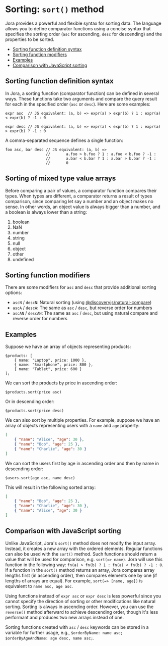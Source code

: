 # Sorting: `sort()` method

Jora provides a powerful and flexible syntax for sorting data. The language allows you to define comparator functions using a concise syntax that specifies the sorting order (`asc` for ascending, `desc` for descending) and the properties to be sorted.

- [Sorting function definition syntax](#sorting-function-definition-syntax)
- [Sorting function modifiers](#sorting-function-modifiers)
- [Examples](#examples)
- [Comparison with JavaScript sorting](#comparison-with-javascript-sorting)

## Sorting function definition syntax

In Jora, a sorting function (comparator function) can be defined in several ways. These functions take two arguments and compare the query result for each in the specified order (`asc` or `desc`). Here are some examples:

```jora
expr asc  // JS equivalent: (a, b) => expr(a) > expr(b) ? 1 : expr(a) < expr(b) ? -1 : 0
```

```jora
expr desc // JS equivalent: (a, b) => expr(a) < expr(b) ? 1 : expr(a) > expr(b) ? -1 : 0
```

A comma-separated sequence defines a single function:

```jora
foo asc, bar desc // JS equivalent: (a, b) =>
                  //       a.foo > b.foo ? 1 : a.foo < b.foo ? -1 :
                  //       a.bar < b.bar ? 1 : a.bar > b.bar ? -1 :
                  //       0
```

## Sorting of mixed type value arrays

Before comparing a pair of values, a comparator function compares their types. When types are different, a comparator returns a result of types comparison, since comparing let say a number and an object makes no sense. In other words, an object value is always bigger than a number, and a boolean is always lower than a string:

1. boolean
2. NaN
3. number
4. string
5. null
6. object
7. other
8. undefined
## Sorting function modifiers

There are some modifiers for `asc` and `desc` that provide additional sorting options:

- `ascN` / `descN`: Natural sorting (using [@discoveryjs/natural-compare](https://github.com/discoveryjs/natural-compare))
- `ascA` / `descA`: The same as `asc` / `desc`, but reverse order for numbers
- `ascAN` / `descAN`: The same as `asc` / `desc`, but using natural compare and reverse order for numbers

## Examples

Suppose we have an array of objects representing products:

```jora
$products: [
    { name: "Laptop", price: 1000 },
    { name: "Smartphone", price: 800 },
    { name: "Tablet", price: 600 }
];
```

We can sort the products by price in ascending order:

```jora
$products.sort(price asc)
```

Or in descending order:

```jora
$products.sort(price desc)
```

We can also sort by multiple properties. For example, suppose we have an array of objects representing users with a `name` and `age` property:

```json
[
    { "name": "Alice", "age": 30 },
    { "name": "Bob", "age": 25 },
    { "name": "Charlie", "age": 30 }
]
```

We can sort the users first by age in ascending order and then by name in descending order:

```jora
$users.sort(age asc, name desc)
```

This will result in the following sorted array:

```json
[
    { "name": "Bob", "age": 25 },
    { "name": "Charlie", "age": 30 },
    { "name": "Alice", "age": 30 }
]
```

## Comparison with JavaScript sorting

Unlike JavaScript, Jora's `sort()` method does not modify the input array. Instead, it creates a new array with the ordered elements. Regular functions can also be used with the `sort()` method. Such functions should return a value that will be used for comparison, e.g. `sort(=> name)`. Jora will use this function in the following way: `fn(a) > fn(b) ? 1 : fn(a) < fn(b) ? -1 : 0`. If a function in the `sort()` method returns an array, Jora compares array lengths first (in ascending order), then compares elements one by one (if lengths of arrays are equal). For example, `sort(=> [name, age])` is equivalent to `name asc, age asc`.

Using functions instead of `expr asc` or `expr desc` is less powerful since you cannot specify the direction of sorting or other modifications like natural sorting. Sorting is always in ascending order. However, you can use the `reverse()` method afterward to achieve descending order, though it's less performant and produces two new arrays instead of one.

Sorting functions created with `asc` / `desc` keywords can be stored in a variable for further usage, e.g., `$orderByName: name asc; $orderByAgeAndName: age desc, name asc;`.

